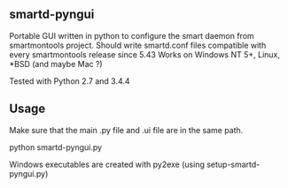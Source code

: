 ## smartd-pyngui

Portable GUI written in python to configure the smart daemon from smartmontools project.
Should write smartd.conf files compatible with every smartmontools release since 5.43
Works on Windows NT 5+, Linux, *BSD (and maybe Mac ?)

Tested with Python 2.7 and 3.4.4

## Usage

Make sure that the main .py file and .ui file are in the same path.

python smartd-pyngui.py

Windows executables are created with py2exe (using setup-smartd-pyngui.py)

